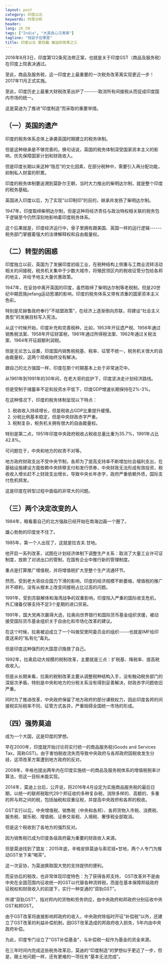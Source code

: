 ```yaml
---
layout: post
category: 印度以北
keywords: 时政分析
header:
lang: zh_CN 
tags: ["India", "大英良心汉弗莱"]
tagline: "钱袋子在哪里"
title: 印度以北 第四篇 被迫的改革之三
---
```


2016年8月3日，印度第122条宪法修正案，也就是关于印度GST（商品及服务税）在印度上院表决通过。

至此，商品及服务税，这一印度史上最重要的一次税务改革离实现更近一步！2017年11月正式实施。

至此，印度历史上最重大财税改革出炉了-------取消所有间接税从而促成印度国内市场的统一。

这是莫迪为了推进“印度制造”而采取的重要举措。

## （一）英国的遗产

印度的税务体系总体上承袭英国时期建立的税务体制。

但是这种继承是不够完善的。换句话说，英国的税务体制深受国家资本主义的影响，优先保障国家计划和财政收入。

但是印度长期以来这种“隐忍”的文化因素，在部分税种中，需要引入再分配功能，抑制私人财富的积累。

印度的税务体制要追溯到莫卧尔王朝，当时大力推出的柴明达尔制，就是整个印度的税务基础。

英国进入印度以后，为了实现“以印制印”的目的，继承并发扬了柴明达尔制。

1947年，印度取缔柴明达尔制，但是这种将经济责任与政治特权相关联的税务包干逻辑至今仍然深刻地影响着印度税务体系。

这个后果就是，印度经济运行中，骨子里拥有跟美国、英国一样的运行逻辑------税务部门掌握着强大的法律解释权和自由裁量权。

## （二）转型的困惑

印度独立以前，英国为了发展印度初级工业，在税种结构上侧重与工商业流转活动相关的间接税，税务机关集中于少数大城市，将殖民领区内的税收征管分包给各邦的地主，并给予地主大量优惠政策。

1947年，在妥协中离开英国的印度，虽然取缔了柴明达尔制等老税制。但是20世纪中期民族jiefang运动思潮的影响，印度的税务体系又带有浓重的国家资本主义色彩。

特别是尼赫鲁政府奉行“不结盟政策”，在经济上逐渐倒向苏联，将建设“社会主义类型”的发展目标写入宪法。

从这个时候开始，印度补充和完善税种，比如，1953年开征遗产税、1956年通过销售税法案、1958年开征财富税，1961年通过所得税法案、1962年通过关税法案、1964年开征超额利润税。

但是无论怎么设置，印度国内销售税税基、税率、征管不统一，税务机关很大的自由裁量权，这两个顽疾始终没有解决。

跟自己的北方强国一样，印度在那个时期基本上处于非常迷茫中。

从1961年到1991年的30年间，在老大哥的庇护下，印度坚决走计划经济路线。

但是受制于储蓄率不足和投资水平低下，印度GDP增速长期保持在2%-3%。

在这种情况下，印度的税务体制呈现以下特点：

1. 税收收入持续增长，但是税收占GDP比重提升缓慢。
2. 分税比例基本稳定，但是中央财政赤字严重。
3. 税制复杂，税务机关拥有很大的自由裁量权。

特别是第二点，1951年印度中央政府税收占税收总量比重为35.7%，1991年占比42.8%。

可问题在于，中央和地方的权责不对等。

地方政府财政支出不受中央节制，各邦为了提高支持率不断增加社会福利支出，在基础设施建设方面依赖中央转移支付和发行债券，中央财政无法形成有效投资，税收收入增长赶不上财政支出增长，导致中央长年赤字，政府严重依赖外债，国际支付危机频发。

这是印度在转型过程中面临的非常大的问题。

## （三）两个决定改变的人

1984年，眼看着自己的北方强敌已经开始在南海边画一个圈了。

雄心勃勃的印度坐不住了。

1985年，第一个人出现了，这就是拉吉夫.甘地。

他开启一系列改革，试图在计划经济体制下调整生产关系：取消了大量工业许可证制度，放款了对进出口的管制，在国有企业中推行新的管理制度。

重点是打算推广增值税，并将增值税扩大至整个生产流通环节。

然而，受到老大哥综合国力下滑的影响，印度的经济规模不断萎缩，增值税的推广并不顺利，没有从根本上改变间接税占比过高的问题。

1991年，受到苏联解体和海湾战争的双重影响，印度陷入严重的国际收支危机，外汇储备仅够支持不足3个星期的进口贸易。

1991年，国大党再次赢得大选，拉奥向世界银行和国际货币基金组织求援，被动接受国际货币基金组织关于自由化和市场化改革的建议。

在这个时候，拉奥被迫成立了一个叫做契里阿委员会的组织-----也就是IMF给印度送来的“私有化”毒丸。

但是印度这种强烈的大国意识挽救了自己。

1992年，拉奥启动大规模的税制改革，主要就是三点：扩税基、降税率、提高税收收入。

但是从长期来看，拉奥的税制改革主要从调整税种结构入手，没有触动税务部门的深层次矛盾，特别是中央和地方的分税关系没有得到妥善解决，财政赤字问题依旧严重。

同时为了推进改革，中央政府保留了地方政府的部分课税权力，因此印度各邦的间接税实际税率不同、征管方式各异，严重阻碍全国统一市场的形成。

## （四）强势莫迪

成为一个大国，这是印度的梦想。

早在2000年，印度就开始讨论将实行统一的商品服务税(Goods and Services Tax，简称GST)。由于害怕税收流失而导致中央政府与各邦政府因税收发生分歧，这项改革方案遭到地方政府的反对。

2008年，辛格也提出两年内在印度实施统一的商品及服务税体系的增值税税率计算法，但这一目标未能实现。

2014年，莫迪上台后，公开说，将2016年4月设定为实施商品服务税的最后日期，以统一的联邦税取代29个邦征收的多种复杂税，消除多样的、高额的、多重的邦与邦之间的税，包括抽税和双重征税，并提高中央政府和各邦的税收。

GST实行以后，中央增值税、销售税（中央和各邦）、各邦货物入市税、消费税、服务税、娱乐税、增值税、证券交易税、入境税、奢侈税全部取消。

但是这个税收到了各地方的强烈反对。

因为销售税已成为印度各级政府最为重要的财政收入来源。

但是莫迪找到了盟友：2015年底，辛格安排莫迪与索尼娅•甘地，两个人专门为推动GST坐下来“喝茶”。

这一次妥协，为莫迪换取国大党的支持提供的便利。

而妥协后的税改，也非常体现印度特色：为了获得各邦支持， GST改革并不是由中央在全国范围内征收统一的GST以代替各种流转税，而是在基本保障邦级政府征税权和财政收入的前提下，实行一种变通的“双轨GST”。

所谓“双轨GST”，指对邦内的货物和劳务供应，由中央政府和邦政府分别征收中央GST和邦GST。

由于GST改革将直接影响邦政府的收入，中央政府除临时开征“补偿税”以外，还建立了GST改革的利益补偿机制，因GST改革造成的邦政府收入损失，5年内由中央政府补偿。

为此，印度专门设立了“GST补偿基金”，与补偿税一起作为基金的资金来源。

在三年时间内完成这些税务改革后，莫迪的“印度制造”的梦想似乎更近了一步，但是，跟土地问题一样，还有更难的一项任务“基本无法完成”。

